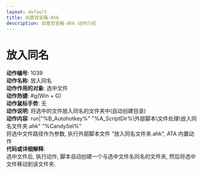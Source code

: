 ```yaml
---
layout: default
title: 如意百宝箱-Ahk
description: 如意百宝箱-Ahk 动作介绍
---
```

<link rel="stylesheet" href="../actions/css/atom-one-light.min.css">
<script src="../actions/js/highlight.min.js"></script>
<script>hljs.highlightAll();</script>

# [](#header-2) 放入同名
**动作编号**: 1039  
**动作名称**: 放入同名  
**动作作用的对象**: 选中文件  
**动作热键**: #g(Win + G)  
**动作鼠标手势**: 无  
**动作说明**: 将选中的文件放入同名的文件夹中(自动创建目录)  
**动作内容**: run|"%B_Autohotkey%" "%A_ScriptDir%\外部脚本\文件处理\放入同名文件夹.ahk" "%CandySel%"  
将选中文件路径作为参数, 执行外部脚本文件 "放入同名文件夹.ahk", ATA 内置动作  
**代码或详细解释**:  
选中文件后, 执行动作, 脚本自动创建一个与选中文件名同名的文件夹, 然后将选中文件移动到该文件夹.  
